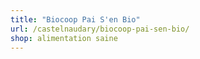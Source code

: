 ```yaml
---
title: "Biocoop Pai S'en Bio"
url: /castelnaudary/biocoop-pai-sen-bio/
shop: alimentation saine
---
```

